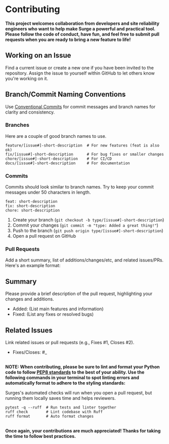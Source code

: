 # Contributing
**This project welcomes collaboration from developers and site reliability engineers who want to help make Surge a powerful and practical tool. Please follow the code of conduct, have fun, and feel free to submit pull requests when you are ready to bring a new feature to life!**

## Working on an Issue
Find a current issue or create a new one if you have been invited to the repository. Assign the issue to yourself within GitHub to let others know you're working on it.

## Branch/Commit Naming Conventions
Use [Conventional Commits](https://www.conventionalcommits.org/en/v1.0.0/) for commit messages and branch names for clarity and consistency.

### Branches
Here are a couple of good branch names to use.
```
feature/[issue#]-short-description  # For new features (feat is also ok)
fix/[issue#]-short-description      # For bug fixes or smaller changes
chore/[issue#]-short-description    # For CI/CD
docs/[issue#]-short-description     # For documentation
```

### Commits
Commits should look similar to branch names. Try to keep your commit messages under 50 characters in length.

```
feat: short-description
fix: short-description
chore: short-description
```

1. Create your branch (`git checkout -b type/[issue#]-short-description`)
2. Commit your changes (`git commit -m "type: Added a great thing!"`)
3. Push to the branch (`git push origin type/[issue#]-short-description`)
4. Open a pull request on GitHub

### Pull Requests
Add a short summary, list of additions/changes/etc, and related issues/PRs. Here's an example format:

## Summary
Please provide a brief description of the pull request, highlighting your changes and additions.

- Added: (List main features and information)
- Fixed: (List any fixes or resolved bugs)

## Related Issues
Link related issues or pull requests (e.g., Fixes #1, Closes #2).
- Fixes/Closes: #_

##

**NOTE: When contributing, please be sure to lint and format your Python code to follow [PEP8 standards](https://peps.python.org/pep-0008/) to the best of your ability. Use the following commands in your terminal to spot linting errors and automatically format to adhere to the styling standards:**

Surges's automated checks will run when you open a pull request, but running them locally saves time and helps reviewers.

```
pytest -q --ruff  # Run tests and linter together
ruff check        # Lint codebase with Ruff
ruff format       # Auto format changes
```

##

**Once again, your contributions are much appreciated! Thanks for taking the time to follow best practices.**